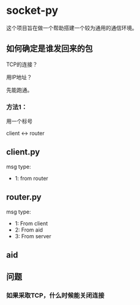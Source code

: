 # socket-py

这个项目旨在做一个帮助搭建一个较为通用的通信环境。

## 如何确定是谁发回来的包

TCP的连接？

用IP地址？

先能跑通。

### 方法1：
用一个标号

client <-> router

## client.py

msg type:

- 1: from router

## router.py

msg type:

- 1: From client
- 2: From aid
- 3: From server

## aid


## 问题

### 如果采取TCP，什么时候能关闭连接
